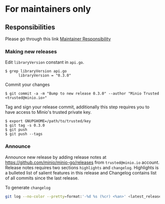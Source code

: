 # For maintainers only

## Responsibilities

Please go through this link [Maintainer Responsibility](https://gist.github.com/abperiasamy/f4d9b31d3186bbd26522)

### Making new releases
Edit `libraryVersion` constant in `api.go`.

```
$ grep libraryVersion api.go
      libraryVersion = "0.3.0"
```

Commit your changes
```
$ git commit -a -m "Bump to new release 0.3.0" --author "Minio Trusted <trusted@minio.io>"
```

Tag and sign your release commit, additionally this step requires you to have access to Minio's trusted private key.
```
$ export GNUPGHOME=/path/to/trusted/key
$ git tag -s 0.3.0
$ git push
$ git push --tags
```

### Announce
Announce new release by adding release notes at https://github.com/minio/minio-go/releases from `trusted@minio.io` account. Release notes requires two sections `highlights` and `changelog`. Highlights is a bulleted list of salient features in this release and Changelog contains list of all commits since the last release.

To generate `changelog`
```sh
git log --no-color --pretty=format:'-%d %s (%cr) <%an>' <latest_release_tag>..<last_release_tag>
```
